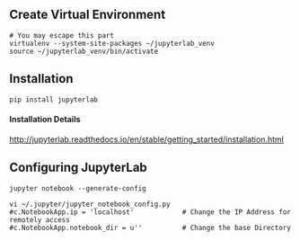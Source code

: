 ## Create Virtual Environment
```
# You may escape this part
virtualenv --system-site-packages ~/jupyterlab_venv
source ~/jupyterlab_venv/bin/activate
```

## Installation
```
pip install jupyterlab
```

#### Installation Details
http://jupyterlab.readthedocs.io/en/stable/getting_started/installation.html


## Configuring JupyterLab
```
jupyter notebook --generate-config

vi ~/.jupyter/jupyter_notebook_config.py
#c.NotebookApp.ip = 'localhost'            # Change the IP Address for remotely access
#c.NotebookApp.notebook_dir = u''          # Change the base Directory
```
